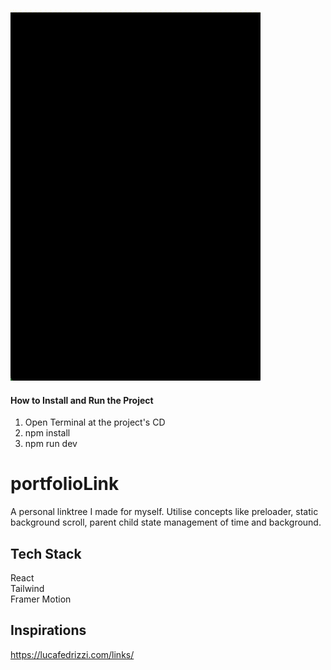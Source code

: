 ![](https://github.com/Caden0002/portfolioLink/blob/main/portfolioLinkgif.gif)
#### How to Install and Run the Project ####
1. Open Terminal at the project's CD<br />
2. npm install<br />
3. npm run dev<br />

# portfolioLink
A personal linktree I made for myself. Utilise concepts like preloader, static background scroll, parent child state management of time and background. 

## Tech Stack ##
React<br />
Tailwind<br />
Framer Motion<br />



## Inspirations ##
https://lucafedrizzi.com/links/
